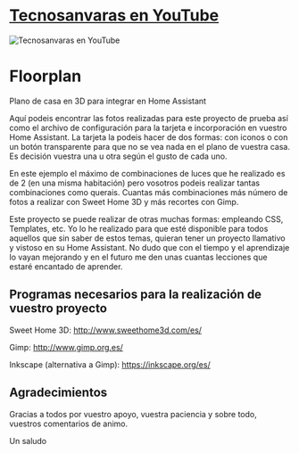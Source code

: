 [Tecnosanvaras en YouTube][1]
===
![Tecnosanvaras en YouTube](https://github.com/tecnosanvaras/Videos/blob/main/cabecera/CABECERA.jpg)

# Floorplan
Plano de casa en 3D para integrar en Home Assistant

Aquí podeis encontrar las fotos realizadas para este proyecto de prueba así como el archivo de configuración para la tarjeta e incorporación en vuestro Home Assistant.
La tarjeta la podeis hacer de dos formas: con iconos o con un botón transparente para que no se vea nada en el plano de vuestra casa. Es decisión vuestra una u otra según el gusto de cada uno.

En este ejemplo el máximo de combinaciones de luces que he realizado es de 2 (en una misma habitación) pero vosotros podeis realizar tantas combinaciones como querais. Cuantas más combinaciones más número de fotos a realizar con Sweet Home 3D y más recortes con Gimp.

Este proyecto se puede realizar de otras muchas formas: empleando CSS, Templates, etc. Yo lo he realizado para que esté disponible para todos aquellos que sin saber de estos temas, quieran tener un proyecto llamativo y vistoso en su Home Assistant. No dudo que con el tiempo y el aprendizaje lo vayan mejorando y en el futuro me den unas cuantas lecciones que estaré encantado de aprender.

## Programas necesarios para la realización de vuestro proyecto
Sweet Home 3D: http://www.sweethome3d.com/es/

Gimp: http://www.gimp.org.es/

Inkscape (alternativa a Gimp): https://inkscape.org/es/

## Agradecimientos
Gracias a todos por vuestro apoyo, vuestra paciencia y sobre todo, vuestros comentarios de animo.

Un saludo


  [1]: https://www.youtube.com/channel/UCMddiVH-CzGZ97sVgZrKg6A
